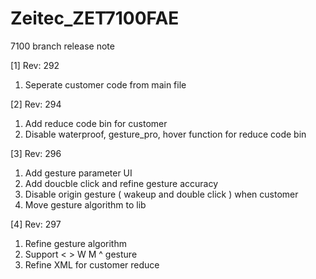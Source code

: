 # Zeitec_ZET7100FAE

7100 branch release note

[1] Rev: 292
1. Seperate customer code from main file

[2] Rev: 294
1. Add reduce code bin for customer
2. Disable waterproof, gesture_pro, hover function for reduce code bin

[3] Rev: 296
1. Add gesture parameter UI
2. Add doucble click and refine gesture accuracy
3. Disable origin gesture ( wakeup and double click ) when customer
4. Move gesture algorithm to lib

[4] Rev: 297
1.	Refine gesture algorithm
2.	Support < > W M ^ gesture
3.	Refine XML for customer reduce
